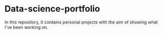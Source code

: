 # Data-science-portfolio
In this repository, it contains personal projects with the aim of showing what I've been working on.
